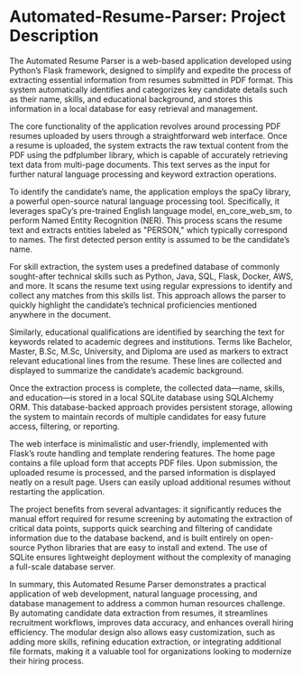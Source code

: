 # Automated-Resume-Parser: Project Description

The Automated Resume Parser is a web-based application developed using Python’s Flask framework, designed to simplify and expedite the process of extracting essential information from resumes submitted in PDF format. This system automatically identifies and categorizes key candidate details such as their name, skills, and educational background, and stores this information in a local database for easy retrieval and management.

The core functionality of the application revolves around processing PDF resumes uploaded by users through a straightforward web interface. Once a resume is uploaded, the system extracts the raw textual content from the PDF using the pdfplumber library, which is capable of accurately retrieving text data from multi-page documents. This text serves as the input for further natural language processing and keyword extraction operations.

To identify the candidate’s name, the application employs the spaCy library, a powerful open-source natural language processing tool. Specifically, it leverages spaCy’s pre-trained English language model, en_core_web_sm, to perform Named Entity Recognition (NER). This process scans the resume text and extracts entities labeled as "PERSON," which typically correspond to names. The first detected person entity is assumed to be the candidate’s name.

For skill extraction, the system uses a predefined database of commonly sought-after technical skills such as Python, Java, SQL, Flask, Docker, AWS, and more. It scans the resume text using regular expressions to identify and collect any matches from this skills list. This approach allows the parser to quickly highlight the candidate’s technical proficiencies mentioned anywhere in the document.

Similarly, educational qualifications are identified by searching the text for keywords related to academic degrees and institutions. Terms like Bachelor, Master, B.Sc, M.Sc, University, and Diploma are used as markers to extract relevant educational lines from the resume. These lines are collected and displayed to summarize the candidate’s academic background.

Once the extraction process is complete, the collected data—name, skills, and education—is stored in a local SQLite database using SQLAlchemy ORM. This database-backed approach provides persistent storage, allowing the system to maintain records of multiple candidates for easy future access, filtering, or reporting.

The web interface is minimalistic and user-friendly, implemented with Flask’s route handling and template rendering features. The home page contains a file upload form that accepts PDF files. Upon submission, the uploaded resume is processed, and the parsed information is displayed neatly on a result page. Users can easily upload additional resumes without restarting the application.

The project benefits from several advantages: it significantly reduces the manual effort required for resume screening by automating the extraction of critical data points, supports quick searching and filtering of candidate information due to the database backend, and is built entirely on open-source Python libraries that are easy to install and extend. The use of SQLite ensures lightweight deployment without the complexity of managing a full-scale database server.

In summary, this Automated Resume Parser demonstrates a practical application of web development, natural language processing, and database management to address a common human resources challenge. By automating candidate data extraction from resumes, it streamlines recruitment workflows, improves data accuracy, and enhances overall hiring efficiency. The modular design also allows easy customization, such as adding more skills, refining education extraction, or integrating additional file formats, making it a valuable tool for organizations looking to modernize their hiring process.
